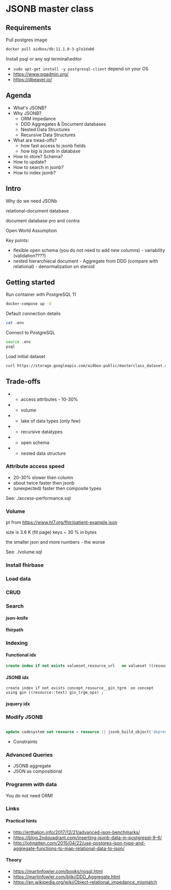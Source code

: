 # JSONB master class

## Requirements 

Pull postgres image

``` bash
docker pull aidbox/db:11.1.0-3-g7a1dab6
```

Install psql or any sql terminal\editor

- ```sudo apt-get install -y postgresql-client``` depend on your OS
- https://www.pgadmin.org/
- https://dbeaver.io/


## Agenda

* What's JSONB?
* Why JSONB?
  * ORM Impedance
  * DDD Aggregates & Document databases
  * Nested Data Structures
  * Recursive Data Structures 
* What are tread-offs?
  * how fast access to jsonb fields
  * how big is jsonb in database
* How to store? Schema?
* How to update?
* How to search in jsonb?
* How to index jsonb?


## Intro

Why do we need JSONb

relational-document database

document database pro and contra

Open World Assumption

Key points:

* flexible open schema (you do not need to add new columns) - variability (validation????)
* nested hierarchiecal document - Aggregate from DDD (compare with relational) - denormalization on steroid


## Getting started

Run container with PostgreSQL 11

```bash
docker-compose up -d
```

Default connection details

```bash
cat .env
```

Connect to PostgreSQL

```bash
source .env
psql
```

Load initial dataset

```bash
curl https://storage.googleapis.com/aidbox-public/masterclass_dataset.sql.tar.gz | gunzip | psql
```

## Trade-offs

* - access attributes - 10-30%
* - volume
* - lake of data types (only few)

* + recursive datatypes
* + open schema 
* + nested data structure


### Attribute access speed

* 20-30% slower then column
* about twice faster then jsonb
* (unexpected) faster then composite types

See: ./access-performance.sql

### Volume

pt from https://www.hl7.org/fhir/patient-example.json

size is 3.6 K (fit page)
keys ~ 30 % in bytes

the smaller json and more numbers - the worse

See: ./volume.sql


### Install fhirbase


### Load data


### CRUD

### Search

#### json-knife

#### fhirpath



### Indexing

#### Functional idx

``` sql
create index if not exists valueset_resource_url   on valueset ((resource#>>'{url}')) ;
```

#### JSONB idx

```
create index if not exists concept_resource__gin_tgrm  on concept using gin ((resource::text) gin_trgm_ops) ;
```

#### jsquery idx


### Modify JSONB

``` sql

update codesystem set resource = resource || jsonb_build_object('deprecated', true) where resource->>'module' = 'fhir-3.3.0';

```

* Constraints

### Advanced Queries


* JSONB aggregate
* JSON as compositional


### Programm with data

You do not need ORM!



### Links

####  Practical hints

* http://erthalion.info/2017/12/21/advanced-json-benchmarks/
* https://blog.2ndquadrant.com/inserting-jsonb-data-in-postgresql-9-6/
* http://johnatten.com/2015/04/22/use-postgres-json-type-and-aggregate-functions-to-map-relational-data-to-json/

#### Theory

* https://martinfowler.com/books/nosql.html
* https://martinfowler.com/bliki/DDD_Aggregate.html
* https://en.wikipedia.org/wiki/Object-relational_impedance_mismatch

